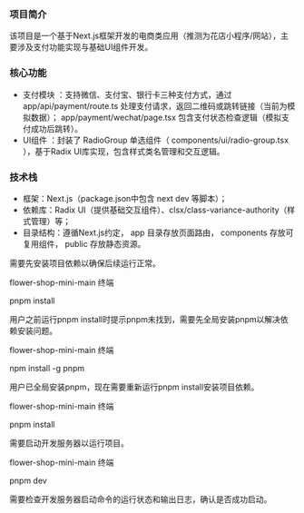 ### 项目简介
该项目是一个基于Next.js框架开发的电商类应用（推测为花店小程序/网站），主要涉及支付功能实现与基础UI组件开发。

### 核心功能
- 支付模块 ：支持微信、支付宝、银行卡三种支付方式，通过 app/api/payment/route.ts 处理支付请求，返回二维码或跳转链接（当前为模拟数据）； app/payment/wechat/page.tsx 包含支付状态检查逻辑（模拟支付成功后跳转）。
- UI组件 ：封装了 RadioGroup 单选组件（ components/ui/radio-group.tsx ），基于Radix UI库实现，包含样式类名管理和交互逻辑。
### 技术栈
- 框架：Next.js（package.json中包含 next dev 等脚本）；
- 依赖库：Radix UI（提供基础交互组件）、clsx/class-variance-authority（样式管理）等；
- 目录结构：遵循Next.js约定， app 目录存放页面路由， components 存放可复用组件， public 存放静态资源。



需要先安装项目依赖以确保后续运行正常。

flower-shop-mini-main 终端

pnpm install

用户之前运行pnpm install时提示pnpm未找到，需要先全局安装pnpm以解决依赖安装问题。

flower-shop-mini-main 终端

npm install -g pnpm

用户已全局安装pnpm，现在需要重新运行pnpm install安装项目依赖。

flower-shop-mini-main 终端

pnpm install

需要启动开发服务器以运行项目。

flower-shop-mini-main 终端

pnpm dev

需要检查开发服务器启动命令的运行状态和输出日志，确认是否成功启动。
